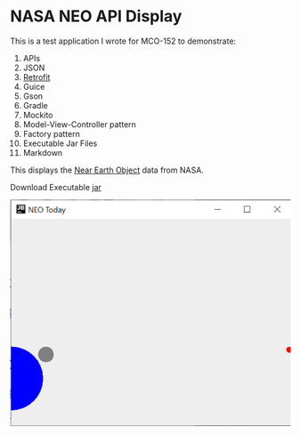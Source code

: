 # NASA NEO API Display
This is a test application I wrote for MCO-152 to demonstrate:

1. APIs
1. JSON
1. [Retrofit](https://square.github.io/retrofit/)
1. Guice
1. Gson
1. Gradle
1. Mockito
1. Model-View-Controller pattern
1. Factory pattern
1. Executable Jar Files
1. Markdown

This displays the [Near Earth Object](https://api.nasa.gov/) data from NASA.

Download Executable [jar](build/libs/nasaneo-1.0-SNAPSHOT.jar)

![Alt](screenshots/NeoFrame.png "Main Application Frame")

